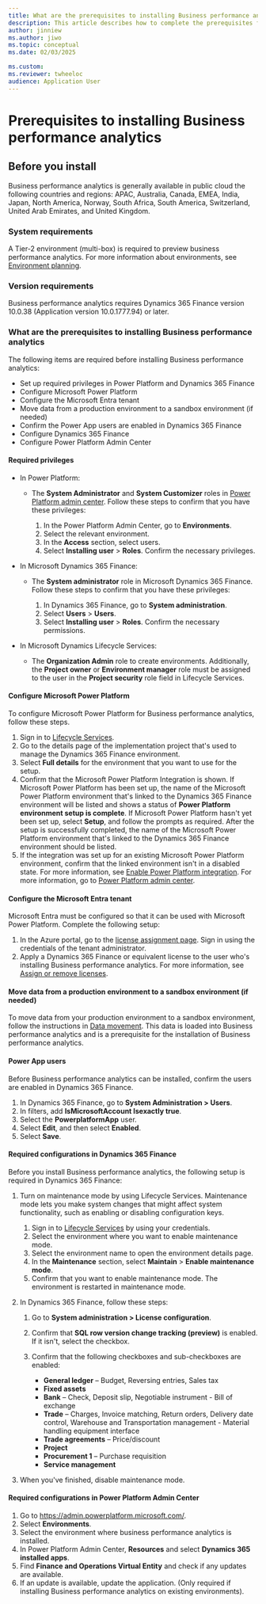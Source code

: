```yaml
---
title: What are the prerequisites to installing Business performance analytics
description: This article describes how to complete the prerequisites for Business performance analytics, including outlines on availability, and systema and version requirements.
author: jinniew
ms.author: jiwo
ms.topic: conceptual
ms.date: 02/03/2025

ms.custom:
ms.reviewer: twheeloc 
audience: Application User
---
```


# Prerequisites to installing Business performance analytics 

## Before you install

Business performance analytics is generally available in public cloud the following countries and regions: APAC, Australia, Canada, EMEA, India, Japan, North America, Norway, South Africa, South America, Switzerland, United Arab Emirates, and United Kingdom.

### System requirements

A Tier-2 environment (multi-box) is required to preview business performance analytics. For more information about environments, see [Environment planning](../../fin-ops-core/fin-ops/imp-lifecycle/environment-planning.md).

### Version requirements

Business performance analytics requires Dynamics 365 Finance version 10.0.38 (Application version 10.0.1777.94) or later.

### What are the prerequisites to installing Business performance analytics

The following items are required before installing Business performance analytics:

- Set up required privileges in Power Platform and Dynamics 365 Finance
- Configure Microsoft Power Platform
- Configure the Microsoft Entra tenant
- Move data from a production environment to a sandbox environment (if needed)
- Confirm the Power App users are enabled in Dynamics 365 Finance
- Configure Dynamics 365 Finance
- Configure Power Platform Admin Center

#### Required privileges

- In Power Platform:

    - The **System Administrator** and **System Customizer** roles in [Power Platform admin center](https://admin.powerplatform.microsoft.com/). Follow these steps to confirm that you have these privileges:

        1. In the Power Platform Admin Center, go to **Environments**.
        2. Select the relevant environment.
        3. In the **Access** section, select users.
        4. Select **Installing user** > **Roles**. Confirm the necessary privileges.

- In Microsoft Dynamics 365 Finance:

    - The **System administrator** role in Microsoft Dynamics 365 Finance. Follow these steps to confirm that you have these privileges:

        1. In Dynamics 365 Finance, go to **System administration**.
        2. Select **Users** > **Users**.
        3. Select **Installing user** > **Roles**. Confirm the necessary permissions.

- In Microsoft Dynamics Lifecycle Services:

    - The **Organization Admin** role to create environments. Additionally, the **Project owner** or **Environment manager** role must be assigned to the user in the **Project security** role field in Lifecycle Services.

#### Configure Microsoft Power Platform

To configure Microsoft Power Platform for Business performance analytics, follow these steps.

1. Sign in to [Lifecycle Services](https://lcs.dynamics.com/).
2. Go to the details page of the implementation project that's used to manage the Dynamics 365 Finance environment.
3. Select **Full details** for the environment that you want to use for the setup.
4. Confirm that the Microsoft Power Platform Integration is shown. If Microsoft Power Platform has been set up, the name of the Microsoft Power Platform environment that's linked to the Dynamics 365 Finance environment will be listed and shows a status of **Power Platform environment setup is complete**. If Microsoft Power Platform hasn't yet been set up, select **Setup**, and follow the prompts as required. After the setup is successfully completed, the name of the Microsoft Power Platform environment that's linked to the Dynamics 365 Finance environment should be listed.
5. If the integration was set up for an existing Microsoft Power Platform environment, confirm that the linked environment isn't in a disabled state. For more information, see [Enable Power Platform integration](../../fin-ops-core/dev-itpro/power-platform/enable-power-platform-integration.md). For more information, go to [Power Platform admin center](https://admin.powerplatform.microsoft.com/).

#### Configure the Microsoft Entra tenant

Microsoft Entra must be configured so that it can be used with Microsoft Power Platform. Complete the following setup:

1. In the Azure portal, go to the <a href="https://ms.portal.azure.com/#view/Microsoft_Microsoft Entra ID_IAM/LicensesMenuBlade/~/Products">license assignment page</a>. Sign in using the credentials of the tenant administrator.
2. Apply a Dynamics 365 Finance or equivalent license to the user who's installing Business performance analytics. For more information, see [Assign or remove licenses](/azure/active-directory/fundamentals/license-users-groups).

#### Move data from a production environment to a sandbox environment (if needed)

To move data from your production environment to a sandbox environment, follow the instructions in [Data movement](../../fin-ops-core/dev-itpro/database/dbmovement-operations.md). This data is loaded into Business performance analytics and is a prerequisite for the installation of Business performance analytics.

#### Power App users 

Before Business performance analytics can be installed, confirm the users are enabled in Dynamics 365 Finance.

1. In Dynamics 365 Finance, go to **System Administration \> Users**.
2. In filters, add **IsMicrosoftAccount Isexactly true**.
3. Select the **PowerplatformApp** user. 
4. Select **Edit**, and then select **Enabled**.
5. Select **Save**.

#### Required configurations in Dynamics 365 Finance

Before you install Business performance analytics, the following setup is required in Dynamics 365 Finance:

1. Turn on maintenance mode by using Lifecycle Services. Maintenance mode lets you make system changes that might affect system functionality, such as enabling or disabling configuration keys.

    1. Sign in to [Lifecycle Services](https://lcs.dynamics.com/) by using your credentials.
    2. Select the environment where you want to enable maintenance mode.
    3. Select the environment name to open the environment details page.
    4. In the **Maintenance** section, select **Maintain** \> **Enable maintenance mode**.
    5. Confirm that you want to enable maintenance mode. The environment is restarted in maintenance mode.

2. In Dynamics 365 Finance, follow these steps:

    1. Go to **System administration \> License configuration**.
    2. Confirm that **SQL row version change tracking (preview)** is enabled. If it isn't, select the checkbox.
    3. Confirm that the following checkboxes and sub-checkboxes are enabled:

        - **General ledger** – Budget, Reversing entries, Sales tax
        - **Fixed assets**
        - **Bank** – Check, Deposit slip, Negotiable instrument - Bill of exchange
        - **Trade** – Charges, Invoice matching, Return orders, Delivery date control, Warehouse and Transportation management - Material handling equipment interface
        - **Trade agreements** – Price/discount
        - **Project**
        - **Procurement 1** – Purchase requisition
        - **Service management**

3. When you've finished, disable maintenance mode.

#### Required configurations in Power Platform Admin Center

1. Go to <https://admin.powerplatform.microsoft.com/>.
2. Select **Environments**.
3. Select the environment where business performance analytics is installed.
4. In Power Platform Admin Center, **Resources** and select **Dynamics 365 installed apps**.
5. Find **Finance and Operations Virtual Entity** and check if any updates are available.
6. If an update is available, update the application. (Only required if installing Business performance analytics on existing environments).
